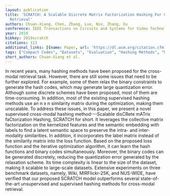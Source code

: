 ```yaml
---
layout: publication
title: 'SCRATCH: A Scalable Discrete Matrix Factorization Hashing For Cross-modal
  Retrieval'
authors: Chuan-Xiang, Chen, Zhang, Luo, Nie, Zhang, Xu
conference: IEEE Transactions on Circuits and Systems for Video Technology
year: 2019
bibkey: 2019scratch
citations: 113
additional_links: [{name: Paper, url: 'https://dl.acm.org/citation.cfm?id=3240547'}]
tags: ["Compact Codes", "Datasets", "Evaluation", "Hashing Methods", "Multimodal Retrieval", "Quantization", "Scalability", "Supervised", "Unsupervised"]
short_authors: Chuan-Xiang et al.
---
```

In recent years, many hashing methods have been proposed for the cross-modal retrieval task. However, there are still some issues that need to be further explored. For example, some of them relax the binary constraints to generate the hash codes, which may generate large quantization error. Although some discrete schemes have been proposed, most of them are time-consuming. In addition, most of the existing supervised hashing methods use an n x n similarity matrix during the optimization, making them unscalable. To address these issues, in this paper, we present a novel supervised cross-modal hashing method---Scalable disCRete mATrix faCtorization Hashing, SCRATCH for short. It leverages the collective matrix factorization on the kernelized features and the semantic embedding with labels to find a latent semantic space to preserve the intra- and inter-modality similarities. In addition, it incorporates the label matrix instead of the similarity matrix into the loss function. Based on the proposed loss function and the iterative optimization algorithm, it can learn the hash functions and binary codes simultaneously. Moreover, the binary codes can be generated discretely, reducing the quantization error generated by the relaxation scheme. Its time complexity is linear to the size of the dataset, making it scalable to large-scale datasets. Extensive experiments on three benchmark datasets, namely, Wiki, MIRFlickr-25K, and NUS-WIDE, have verified that our proposed SCRATCH model outperforms several state-of-the-art unsupervised and supervised hashing methods for cross-modal retrieval.